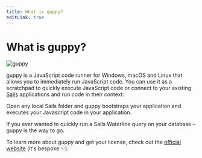 ```yaml
---
title: What is guppy?
editLink: true
---
```


# What is guppy?

![guppy](/images/guppy/preview.png)

guppy is a JavaScript code runner for Windows, macOS and Linux that allows you to immediately run JavaScript code. You can use it as a scratchpad to quickly execute JavaScript code or connect to your existing [Sails](https://sailsjs.com) applications and run code in their context.

Open any local Sails folder and guppy bootstraps your application and executes your Javascript code in your application.

If you ever wanted to quickly run a Sails Waterline query on your database – guppy is the way to go.

To learn more about guppy and get your license, check out the [official website](https://guppy.sailscasts.com) (it's bespoke ✨).
